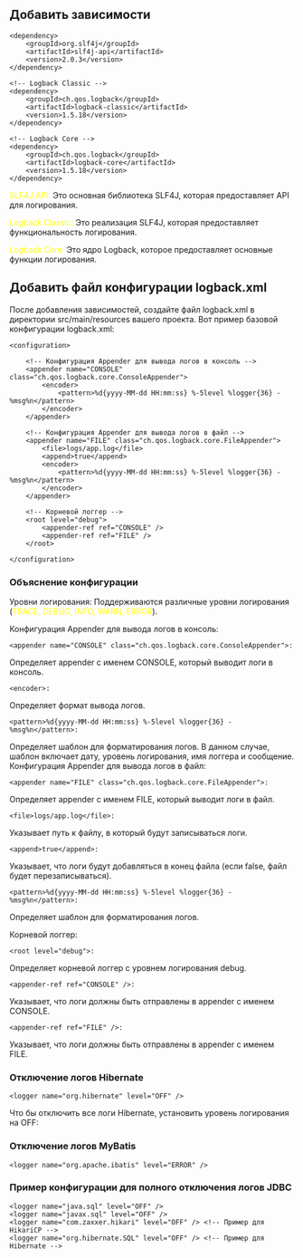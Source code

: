 ## Добавить зависимости

   <!-- SLF4J API -->

    <dependency>
        <groupId>org.slf4j</groupId>
        <artifactId>slf4j-api</artifactId>
        <version>2.0.3</version>
    </dependency>

    <!-- Logback Classic -->
    <dependency>
        <groupId>ch.qos.logback</groupId>
        <artifactId>logback-classic</artifactId>
        <version>1.5.18</version>
    </dependency>

    <!-- Logback Core -->
    <dependency>
        <groupId>ch.qos.logback</groupId>
        <artifactId>logback-core</artifactId>
        <version>1.5.18</version>
    </dependency>

<span style = "color:yellow">SLF4J API:</span>
Это основная библиотека SLF4J, которая предоставляет API для логирования.

<span style = "color:yellow">Logback Classic:</span>
Это реализация SLF4J, которая предоставляет функциональность логирования.

<span style = "color:yellow">Logback Core:</span>
Это ядро Logback, которое предоставляет основные функции логирования.

## Добавить файл конфигурации logback.xml

После добавления зависимостей, создайте файл logback.xml в директории src/main/resources вашего проекта. Вот пример
базовой конфигурации logback.xml:

    <configuration>
    
        <!-- Конфигурация Appender для вывода логов в консоль -->
        <appender name="CONSOLE" class="ch.qos.logback.core.ConsoleAppender">
            <encoder>
                <pattern>%d{yyyy-MM-dd HH:mm:ss} %-5level %logger{36} - %msg%n</pattern>
            </encoder>
        </appender>
    
        <!-- Конфигурация Appender для вывода логов в файл -->
        <appender name="FILE" class="ch.qos.logback.core.FileAppender">
            <file>logs/app.log</file>
            <append>true</append>
            <encoder>
                <pattern>%d{yyyy-MM-dd HH:mm:ss} %-5level %logger{36} - %msg%n</pattern>
            </encoder>
        </appender>
    
        <!-- Корневой логгер -->
        <root level="debug">
            <appender-ref ref="CONSOLE" />
            <appender-ref ref="FILE" />
        </root>
    
    </configuration>

### Объяснение конфигурации

Уровни логирования: Поддерживаются различные уровни логирования
(<span style = "color:yellow">TRACE, DEBUG, INFO, WARN, ERROR</span>).

Конфигурация Appender для вывода логов в консоль:

    <appender name="CONSOLE" class="ch.qos.logback.core.ConsoleAppender">:

Определяет appender с именем CONSOLE, который выводит логи в консоль.

    <encoder>: 

Определяет формат вывода логов.

    <pattern>%d{yyyy-MM-dd HH:mm:ss} %-5level %logger{36} - %msg%n</pattern>:

Определяет шаблон для форматирования логов. В данном случае, шаблон включает дату, уровень логирования, имя логгера и
сообщение.
Конфигурация Appender для вывода логов в файл:

    <appender name="FILE" class="ch.qos.logback.core.FileAppender">:

Определяет appender с именем FILE, который выводит логи в файл.

    <file>logs/app.log</file>:

Указывает путь к файлу, в который будут записываться логи.

    <append>true</append>:

Указывает, что логи будут добавляться в конец файла (если false, файл будет перезаписываться).

    <pattern>%d{yyyy-MM-dd HH:mm:ss} %-5level %logger{36} - %msg%n</pattern>:

Определяет шаблон для форматирования логов.

Корневой логгер:

    <root level="debug">:

Определяет корневой логгер с уровнем логирования debug.

    <appender-ref ref="CONSOLE" />:

Указывает, что логи должны быть отправлены в appender с именем CONSOLE.

    <appender-ref ref="FILE" />:

Указывает, что логи должны быть отправлены в appender с именем FILE.

### Отключение логов Hibernate

    <logger name="org.hibernate" level="OFF" />

Что бы отключить все логи Hibernate, установить уровень логирования на OFF:

### Отключение логов MyBatis

    <logger name="org.apache.ibatis" level="ERROR" />

### Пример конфигурации для полного отключения логов JDBC

    <logger name="java.sql" level="OFF" />
    <logger name="javax.sql" level="OFF" />
    <logger name="com.zaxxer.hikari" level="OFF" /> <!-- Пример для HikariCP -->
    <logger name="org.hibernate.SQL" level="OFF" /> <!-- Пример для Hibernate -->